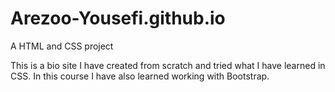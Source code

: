 # Arezoo-Yousefi.github.io
A HTML and CSS project

This is a bio site I have created from scratch and tried what I have learned in CSS.
In this course I have also learned working with Bootstrap.
